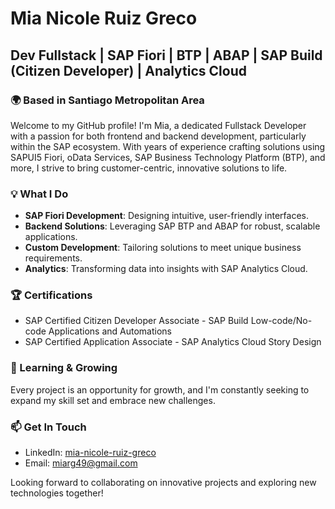 <!--
**Minicoru/Minicoru** is a ✨ _special_ ✨ repository because its `README.md` (this file) appears on your GitHub profile.

Here are some ideas to get you started:

- 🔭 I’m currently working on ...
- 🌱 I’m currently learning ...
- 👯 I’m looking to collaborate on ...
- 🤔 I’m looking for help with ...
- 💬 Ask me about ...
- 📫 How to reach me: ...
- 😄 Pronouns: ...
- ⚡ Fun fact: ...
-->

# Mia Nicole Ruiz Greco

## Dev Fullstack | SAP Fiori | BTP | ABAP | SAP Build (Citizen Developer) | Analytics Cloud

### 🌍 Based in Santiago Metropolitan Area

Welcome to my GitHub profile! I'm Mia, a dedicated Fullstack Developer with a passion for both frontend and backend development, particularly within the SAP ecosystem. With years of experience crafting solutions using SAPUI5 Fiori, oData Services, SAP Business Technology Platform (BTP), and more, I strive to bring customer-centric, innovative solutions to life.

### 💡 What I Do

- **SAP Fiori Development**: Designing intuitive, user-friendly interfaces.
- **Backend Solutions**: Leveraging SAP BTP and ABAP for robust, scalable applications.
- **Custom Development**: Tailoring solutions to meet unique business requirements.
- **Analytics**: Transforming data into insights with SAP Analytics Cloud.

### 🏆 Certifications

- SAP Certified Citizen Developer Associate - SAP Build Low-code/No-code Applications and Automations
- SAP Certified Application Associate - SAP Analytics Cloud Story Design

### 🌱 Learning & Growing

Every project is an opportunity for growth, and I'm constantly seeking to expand my skill set and embrace new challenges. 

### 📫 Get In Touch

- LinkedIn: [mia-nicole-ruiz-greco](https://www.linkedin.com/in/mia-nicole-ruiz-greco)
- Email: miarg49@gmail.com

Looking forward to collaborating on innovative projects and exploring new technologies together!

